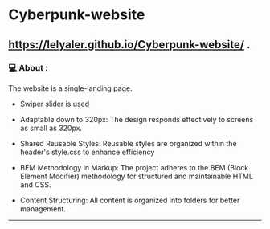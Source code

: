 # Cyberpunk-website
## https://lelyaler.github.io/Cyberpunk-website/ .

### 💻 About :
The website is a single-landing page.

- Swiper slider is used

- Adaptable down to 320px: The design responds effectively to screens as small as 320px.

- Shared Reusable Styles: Reusable styles are organized within the header's style.css to enhance efficiency

- BEM Methodology in Markup: The project adheres to the BEM (Block Element Modifier) methodology for structured and maintainable HTML and CSS.

- Content Structuring: All content is organized into folders for better management.

---

